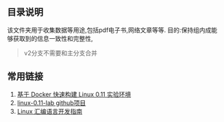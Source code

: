 ## 目录说明

该文件夹用于收集数据等用途,包括pdf电子书,网络文章等等.
目的:保持组内成能够获取到的信息一致性和完整性,

> v2分支不需要和主分支合并


## 常用链接

1. [基于 Docker 快速构建 Linux 0.11 实验环境][1]
2. [linux-0.11-lab github项目][2]
3. [Linux 汇编语言开发指南][3]


[1]:http://tinylab.org/build-linux-0-11-lab-with-docker/
[2]:https://github.com/tinyclub/linux-0.11-lab
[3]:https://www.ibm.com/developerworks/cn/linux/l-assembly/
